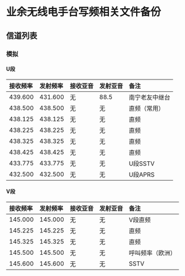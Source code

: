 # 业余无线电手台写频相关文件备份

## 信道列表

### 模拟

#### U段

| 接收频率 | 发射频率 | 接收亚音 | 发射亚音 | 备注 |
| :------ | :---- | :------ | :------ | :------ |
| 439.600 | 431.600 | 无 | 88.5 | 南宁老友中继台 |
| 438.500 | 438.500 | 无 | 无 | 直频（常用） |
| 438.125 | 438.125 | 无 | 无 | 直频 |
| 438.225 | 438.225 | 无 | 无 | 直频 |
| 438.325 | 438.325 | 无 | 无 | 直频 |
| 438.425 | 438.425 | 无 | 无 | 直频 |
| 433.775 | 433.775 | 无 | 无 | U段SSTV |
| 432.500 | 432.500 | 无 | 无 | U段APRS |

#### V段

| 接收频率 | 发射频率 | 接收亚音 | 发射亚音 | 备注 |
| :------ | :---- | :------ | :------ | :------ |
| 145.000 | 145.000 | 无 | 无 | V段直频 |
| 145.225 | 145.225 | 无 | 无 | 直频 |
| 145.325 | 145.325 | 无 | 无 | 直频 |
| 145.500 | 145.500 | 无 | 无 | 呼叫频率（欧洲） |
| 145.600 | 145.600 | 无 | 无 | SSTV |
